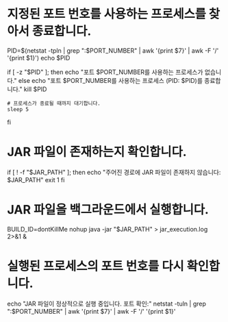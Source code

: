 # 지정된 포트 번호를 사용하는 프로세스를 찾아서 종료합니다.
PID=$(netstat -tpln | grep ":$PORT_NUMBER" | awk '{print $7}' | awk -F '/' '{print $1}')
echo $PID

if [ -z "$PID" ]; then
    echo "포트 $PORT_NUMBER를 사용하는 프로세스가 없습니다."
else
    echo "포트 $PORT_NUMBER를 사용하는 프로세스 (PID: $PID)를 종료합니다."
    kill $PID
    
    # 프로세스가 종료될 때까지 대기합니다.
    sleep 5
fi

# JAR 파일이 존재하는지 확인합니다.
if [ ! -f "$JAR_PATH" ]; then
    echo "주어진 경로에 JAR 파일이 존재하지 않습니다: $JAR_PATH"
    exit 1
fi

# JAR 파일을 백그라운드에서 실행합니다.
BUILD_ID=dontKillMe nohup java -jar "$JAR_PATH" > jar_execution.log 2>&1 &


# 실행된 프로세스의 포트 번호를 다시 확인합니다.
echo "JAR 파일이 정상적으로 실행 중입니다. 포트 확인:"
netstat -tuln | grep ":$PORT_NUMBER" | awk '{print $7}' | awk -F '/' '{print $1}'
